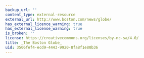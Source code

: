 ```yaml
---
backup_url: ''
content_type: external-resource
external_url: http://www.boston.com/news/globe/
has_external_licence_warning: true
has_external_license_warning: true
is_broken: ''
license: https://creativecommons.org/licenses/by-nc-sa/4.0/
title: _The Boston Globe_
uid: 3506fef4-ecd9-4443-9920-8fa8f1e80b36
---
```

